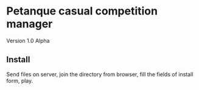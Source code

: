 # Petanque casual competition manager
Version 1.0 Alpha

## Install
Send files on server, join the directory from browser, fill the fields of install form, play.